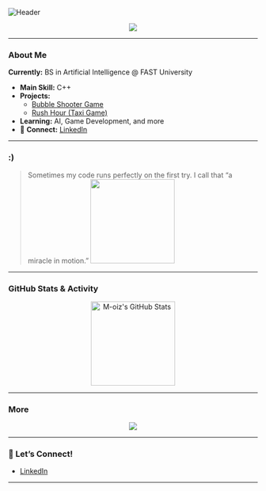 ![Header](https://capsule-render.vercel.app/api?type=waving&color=gradient&height=200&section=header&text=Hi%20there,%20I'm%20Moiz!%20👋&fontSize=40)

<p align="center">
  <img src="https://readme-typing-svg.demolab.com?font=Fira+Code&size=26&pause=1000&color=09F400&center=true&vCenter=true&width=435&lines=BS+in+AI+student+at+FAST;C%2B%2B+Enthusiast;Aspiring+Game+Developer;Always+Learning+%E2%9C%85" />
</p>

---

###  About Me
 **Currently:** BS in Artificial Intelligence @ FAST University
- **Main Skill:** C++
- **Projects:**  
  - [Bubble Shooter Game](https://github.com/M-oiz/Bubble-Shooter-Game)  
  - [Rush Hour (Taxi Game)](https://github.com/M-oiz/Rush-hour-game)
 - **Learning:** AI, Game Development, and more
- 🔗 **Connect:** [LinkedIn](https://www.linkedin.com/in/moiz-kh)

---

###  :)
> Sometimes my code runs perfectly on the first try. I call that “a miracle in motion.”
>  <img src="https://media.giphy.com/media/QNFhOolVeCzPQ2Mx85/giphy.gif" width="170" />

---

###  GitHub Stats & Activity
<p align="center">
  <img src="https://github-readme-stats.vercel.app/api?username=M-oiz&show_icons=true&theme=radical" alt="M-oiz's GitHub Stats" height="170"/>
  
</p>

---

### More
<p align="center">
  <img src="https://github-profile-summary-cards.vercel.app/api/cards/profile-details?username=M-oiz&theme=github_dark" />
</p>

---

### 🤝 Let’s Connect!
- [LinkedIn](https://www.linkedin.com/in/moiz-kh)

---



